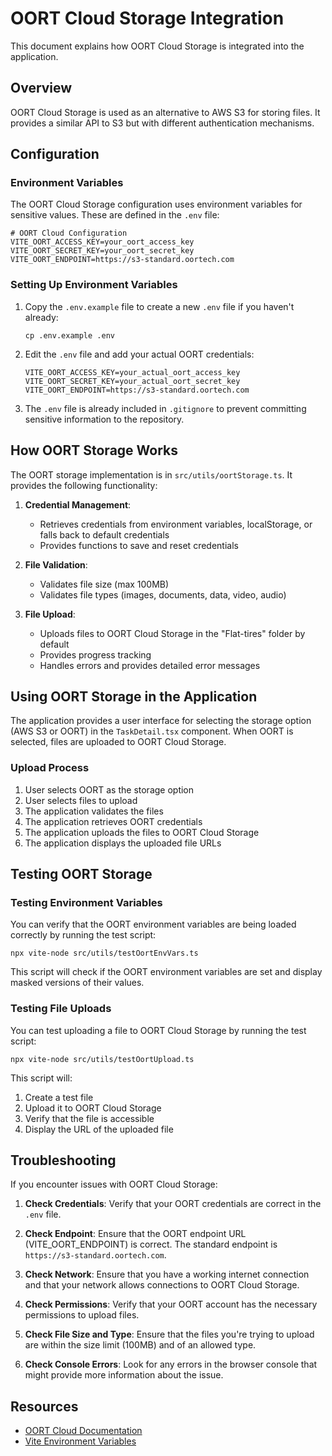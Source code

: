 # OORT Cloud Storage Integration

This document explains how OORT Cloud Storage is integrated into the application.

## Overview

OORT Cloud Storage is used as an alternative to AWS S3 for storing files. It provides a similar API to S3 but with different authentication mechanisms.

## Configuration

### Environment Variables

The OORT Cloud Storage configuration uses environment variables for sensitive values. These are defined in the `.env` file:

```
# OORT Cloud Configuration
VITE_OORT_ACCESS_KEY=your_oort_access_key
VITE_OORT_SECRET_KEY=your_oort_secret_key
VITE_OORT_ENDPOINT=https://s3-standard.oortech.com
```

### Setting Up Environment Variables

1. Copy the `.env.example` file to create a new `.env` file if you haven't already:
   ```
   cp .env.example .env
   ```

2. Edit the `.env` file and add your actual OORT credentials:
   ```
   VITE_OORT_ACCESS_KEY=your_actual_oort_access_key
   VITE_OORT_SECRET_KEY=your_actual_oort_secret_key
   VITE_OORT_ENDPOINT=https://s3-standard.oortech.com
   ```

3. The `.env` file is already included in `.gitignore` to prevent committing sensitive information to the repository.

## How OORT Storage Works

The OORT storage implementation is in `src/utils/oortStorage.ts`. It provides the following functionality:

1. **Credential Management**:
   - Retrieves credentials from environment variables, localStorage, or falls back to default credentials
   - Provides functions to save and reset credentials

2. **File Validation**:
   - Validates file size (max 100MB)
   - Validates file types (images, documents, data, video, audio)

3. **File Upload**:
   - Uploads files to OORT Cloud Storage in the "Flat-tires" folder by default
   - Provides progress tracking
   - Handles errors and provides detailed error messages

## Using OORT Storage in the Application

The application provides a user interface for selecting the storage option (AWS S3 or OORT) in the `TaskDetail.tsx` component. When OORT is selected, files are uploaded to OORT Cloud Storage.

### Upload Process

1. User selects OORT as the storage option
2. User selects files to upload
3. The application validates the files
4. The application retrieves OORT credentials
5. The application uploads the files to OORT Cloud Storage
6. The application displays the uploaded file URLs

## Testing OORT Storage

### Testing Environment Variables

You can verify that the OORT environment variables are being loaded correctly by running the test script:

```
npx vite-node src/utils/testOortEnvVars.ts
```

This script will check if the OORT environment variables are set and display masked versions of their values.

### Testing File Uploads

You can test uploading a file to OORT Cloud Storage by running the test script:

```
npx vite-node src/utils/testOortUpload.ts
```

This script will:
1. Create a test file
2. Upload it to OORT Cloud Storage
3. Verify that the file is accessible
4. Display the URL of the uploaded file

## Troubleshooting

If you encounter issues with OORT Cloud Storage:

1. **Check Credentials**: Verify that your OORT credentials are correct in the `.env` file.

2. **Check Endpoint**: Ensure that the OORT endpoint URL (VITE_OORT_ENDPOINT) is correct. The standard endpoint is `https://s3-standard.oortech.com`.

3. **Check Network**: Ensure that you have a working internet connection and that your network allows connections to OORT Cloud Storage.

4. **Check Permissions**: Verify that your OORT account has the necessary permissions to upload files.

4. **Check File Size and Type**: Ensure that the files you're trying to upload are within the size limit (100MB) and of an allowed type.

5. **Check Console Errors**: Look for any errors in the browser console that might provide more information about the issue.

## Resources

- [OORT Cloud Documentation](https://docs.oortech.com/)
- [Vite Environment Variables](https://vitejs.dev/guide/env-and-mode.html)